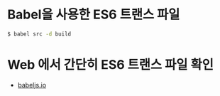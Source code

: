 # Babel을 사용한 ES6 트랜스 파일

```bash
$ babel src -d build
```

# Web 에서 간단히 ES6 트랜스 파일 확인
* [babeljs.io](https://babeljs.io/repl/)